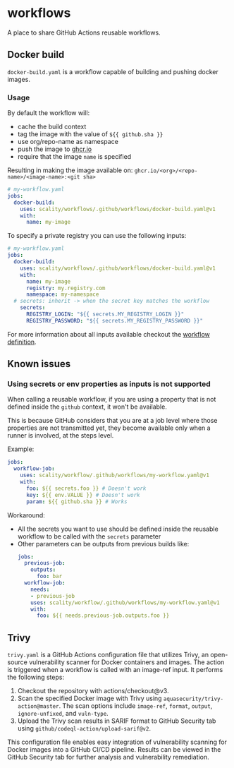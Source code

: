 # workflows

A place to share GitHub Actions reusable workflows.

## Docker build

`docker-build.yaml` is a workflow capable of building and pushing
docker images.

### Usage

By default the workflow will:

* cache the build context
* tag the image with the value of `${{ github.sha }}`
* use org/repo-name as namespace
* push the image to [ghcr.io](https://ghcr.io)
* require that the image `name` is specified

Resulting in making the image available on:
`ghcr.io/<org>/<repo-name>/<image-name>:<git sha>`

```yaml
# my-workflow.yaml
jobs:
  docker-build:
    uses: scality/workflows/.github/workflows/docker-build.yaml@v1
    with:
      name: my-image
```

To specify a private registry you can use the following inputs:

```yaml
# my-workflow.yaml
jobs:
  docker-build:
    uses: scality/workflows/.github/workflows/docker-build.yaml@v1
    with:
      name: my-image
      registry: my.registry.com
      namespace: my-namespace
  # secrets: inherit -> when the secret key matches the workflow
    secrets:
      REGISTRY_LOGIN: "${{ secrets.MY_REGISTRY_LOGIN }}"
      REGISTRY_PASSWORD: "${{ secrets.MY_REGISTRY_PASSWORD }}"
```

For more information about all inputs available checkout
the [workflow definition](./.github/workflows/docker-build.yaml).

## Known issues

### Using secrets or env properties as inputs is not supported

When calling a reusable workflow, if you are using a property
that is not defined inside the `github` context, it won't be available.

This is because GitHub considers that you are at a job level where those
properties are not transmitted yet, they become available only when
a runner is involved, at the steps level.

Example:

```yaml
jobs:
  workflow-job:
    uses: scality/workflow/.github/workflows/my-workflow.yaml@v1
    with:
      foo: ${{ secrets.foo }} # Doesn't work
      key: ${{ env.VALUE }} # Doesn't work
      param: ${{ github.sha }} # Works
```

Workaround:

* All the secrets you want to use should be defined inside the reusable workflow
to be called with the `secrets` parameter
* Other parameters can be outputs from previous builds like:
  ```yaml
  jobs:
    previous-job:
      outputs:
        foo: bar
    workflow-job:
      needs:
      - previous-job
      uses: scality/workflow/.github/workflows/my-workflow.yaml@v1
      with:
        foo: ${{ needs.previous-job.outputs.foo }}
  ```

## Trivy

`trivy.yaml` is a GitHub Actions configuration file that utilizes Trivy,
an open-source vulnerability scanner for Docker containers and images.
The action is triggered when a workflow is called with an image-ref input.
It performs the following steps:

1. Checkout the repository with actions/checkout@v3.
2. Scan the specified Docker image with Trivy using
`aquasecurity/trivy-action@master`. The scan options include `image-ref`,
`format`, `output`, `ignore-unfixed`, and `vuln-type`.
3. Upload the Trivy scan results in SARIF format to GitHub Security tab
using `github/codeql-action/upload-sarif@v2`.

This configuration file enables easy integration of vulnerability scanning
for Docker images into a GitHub CI/CD pipeline. Results can be viewed in the
GitHub Security tab for further analysis and vulnerability remediation.